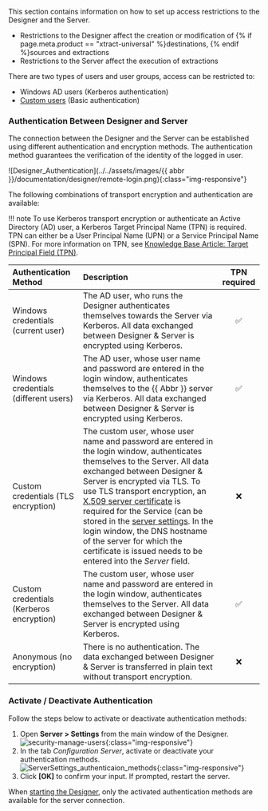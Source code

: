 
This section contains information on how to set up access restrictions to the Designer and the Server.

- Restrictions to the Designer affect the creation or modification of {% if page.meta.product == "xtract-universal" %}destinations, {% endif %}sources and extractions
- Restrictions to the Server affect the execution of extractions

There are two types of users and user groups, access can be restricted to:

- Windows AD users (Kerberos authentication)
- [Custom users](user-management.md) (Basic authentication)

### Authentication Between Designer and Server

The connection between the Designer and the Server can be established using different authentication and encryption methods.
The authentication method guarantees the verification of the identity of the logged in user.

![Designer_Authentication](../../assets/images/{{ abbr }}/documentation/designer/remote-login.png){:class="img-responsive"}

The following combinations of transport encryption and authentication are available:

!!! note 
	To use Kerberos transport encryption or authenticate an Active Directory (AD) user, a Kerberos Target Principal Name (TPN) is required. 
	TPN can either be a User Principal Name (UPN) or a Service Principal Name (SPN). 
	For more information on TPN, see [Knowledge Base Article: Target Principal Field (TPN)](../../knowledge-base/target-principal-TPN.md).

| Authentication Method | Description | TPN required |
| :------ |:--- | :---: |
| Windows credentials (current user) | The AD user, who runs the Designer authenticates themselves towards the Server via Kerberos. All data exchanged between Designer & Server is encrypted using Kerberos. | :white_check_mark: |
| Windows credentials (different users) | The AD user, whose user name and password are entered in the login window, authenticates themselves to the {{ Abbr }} server via Kerberos. All data exchanged between Designer & Server is encrypted using Kerberos.| :white_check_mark: |
| Custom credentials (TLS encryption) | The custom user, whose user name and password are entered in the login window, authenticates themselves to the Server. All data exchanged between Designer & Server is encrypted via TLS. To use TLS transport encryption, an [X.509 server certificate](install-x.509-certificate.md) is required for the Service (can be stored in the [server settings](../server/server-settings.md). In the login window, the DNS hostname of the server for which the certificate is issued needs to be entered into the *Server* field. | :x: |
| Custom credentials (Kerberos encryption) | The custom user, whose user name and password are entered in the login window, authenticates themselves to the Server. All data exchanged between Designer & Server is encrypted using Kerberos. | :white_check_mark: |  
| Anonymous (no encryption) | There is no authentication. The data exchanged between Designer & Server is transferred in plain text without transport encryption. | :x: |  

### Activate / Deactivate Authentication

Follow the steps below to activate or deactivate authentication methods:<br>

1. Open **Server > Settings** from the main window of the Designer.<br>
![security-manage-users](../../assets/images/documentation/access-restriction/server-settings_manage.png){:class="img-responsive"}
2. In the tab *Configuration Server*, activate or deactivate your authentication methods.<br>
![ServerSettings_authenticaion_methods](../../assets/images/documentation/access-restriction/authentication-server-settings.png){:class="img-responsive"}
3. Click **[OK]** to confirm your input. If prompted, restart the server.

When [starting the Designer](../designer.md), only the activated authentication methods are available for the server connection.
